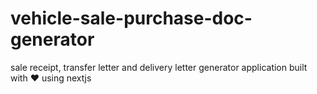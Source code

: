 # vehicle-sale-purchase-doc-generator
sale receipt, transfer letter and delivery letter generator application built with ❤️  using nextjs

